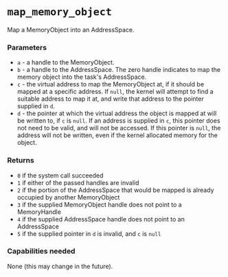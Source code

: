 # `map_memory_object`
Map a MemoryObject into an AddressSpace.

### Parameters
- `a` - a handle to the MemoryObject.
- `b` - a handle to the AddressSpace. The zero handle indicates to map the memory object into the task's AddressSpace.
- `c` - the virtual address to map the MemoryObject at, if it should be mapped at a specific address. If `null`,
        the kernel will attempt to find a suitable address to map it at, and write that address to the pointer
        supplied in `d`.
- `d` - the pointer at which the virtual address the object is mapped at will be written to, if `c` is `null`. If
        an address is supplied in `c`, this pointer does not need to be valid, and will not be accessed. If this
        pointer is `null`, the address will not be written, even if the kernel allocated memory for the object.

### Returns
- `0` if the system call succeeded
- `1` if either of the passed handles are invalid
- `2` if the portion of the AddressSpace that would be mapped is already occupied by another MemoryObject
- `3` if the supplied MemoryObject handle does not point to a MemoryHandle
- `4` if the supplied AddressSpace handle does not point to an AddressSpace
- `5` if the supplied pointer in `d` is invalid, and `c` is `null`

### Capabilities needed
None (this may change in the future).
